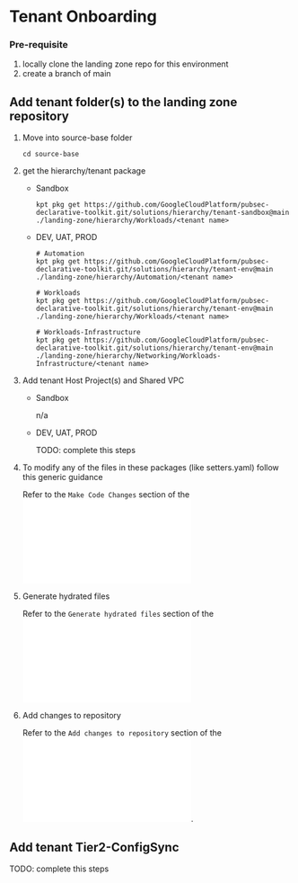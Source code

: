 # Tenant Onboarding

### Pre-requisite
1. locally clone the landing zone repo for this environment
1. create a branch of main

## Add tenant folder(s) to the landing zone repository

1. Move into source-base folder
    ```
    cd source-base
    ```
1. get the hierarchy/tenant package
    - Sandbox
      ```
      kpt pkg get https://github.com/GoogleCloudPlatform/pubsec-declarative-toolkit.git/solutions/hierarchy/tenant-sandbox@main ./landing-zone/hierarchy/Workloads/<tenant name>
      ```

    - DEV, UAT, PROD
      ```
      # Automation
      kpt pkg get https://github.com/GoogleCloudPlatform/pubsec-declarative-toolkit.git/solutions/hierarchy/tenant-env@main ./landing-zone/hierarchy/Automation/<tenant name>

      # Workloads
      kpt pkg get https://github.com/GoogleCloudPlatform/pubsec-declarative-toolkit.git/solutions/hierarchy/tenant-env@main ./landing-zone/hierarchy/Workloads/<tenant name>

      # Workloads-Infrastructure
      kpt pkg get https://github.com/GoogleCloudPlatform/pubsec-declarative-toolkit.git/solutions/hierarchy/tenant-env@main ./landing-zone/hierarchy/Networking/Workloads-Infrastructure/<tenant name>
      ```

1. Add tenant Host Project(s) and Shared VPC
    - Sandbox
      
      n/a

    - DEV, UAT, PROD

       TODO: complete this steps

1. To modify any of the files in these packages (like setters.yaml) follow this generic guidance
  
    Refer to the `Make Code Changes` section of the ![Changing.md](Changing.md)

1. Generate hydrated files

    Refer to the `Generate hydrated files` section of the ![Changing.md](Changing.md)

1. Add changes to repository
    
    Refer to the `Add changes to repository` section of the ![Changing.md](Changing.md).


## Add tenant Tier2-ConfigSync
TODO: complete this steps

